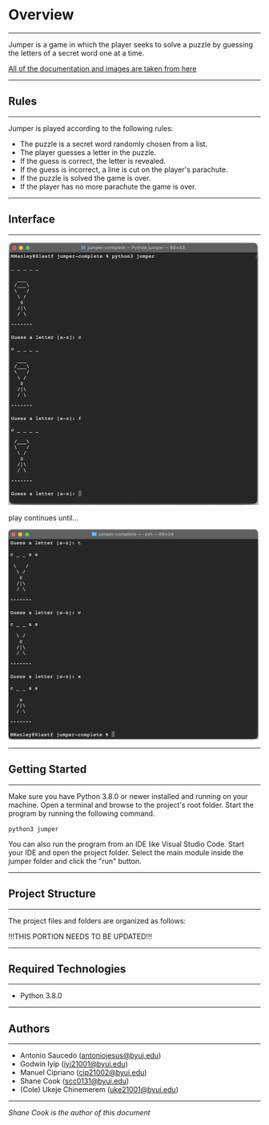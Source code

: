# Overview
---
Jumper is a game in which the player seeks to solve a puzzle by guessing the letters of a secret word one at a time.

[All of the documentation and images are taken from here](https://byui-cse.github.io/cse210-course-competency/encapsulation/materials/jumper-specification.html)

---
## Rules
---
Jumper is played according to the following rules:

* The puzzle is a secret word randomly chosen from a list.
* The player guesses a letter in the puzzle.
* If the guess is correct, the letter is revealed.
* If the guess is incorrect, a line is cut on the player's parachute.
* If the puzzle is solved the game is over.
* If the player has no more parachute the game is over.

---
## Interface

---
<img src="images/jumper-screenshot-1.png" alt="Jumper Screenshot 1" width="500">

play continues until...

<img src="images/jumper-screenshot-2.png" alt="Jumper Screenshot 2" width="500">

---
## Getting Started

---
Make sure you have Python 3.8.0 or newer installed and running on your machine. Open a terminal and browse to the project's root folder. Start the program by running the following command.

    python3 jumper

You can also run the program from an IDE like Visual Studio Code. Start your IDE and open the project folder. Select the main module inside the jumper folder and click the "run" button.

---
## Project Structure

---
The project files and folders are organized as follows:

!!!THIS PORTION NEEDS TO BE UPDATED!!!

---
## Required Technologies

---
* Python 3.8.0

---
## Authors

---
* Antonio Saucedo (antoniojesus@byui.edu)
* Godwin Iyip (iyi21001@byui.edu)
* Manuel Cipriano (cip21002@byui.edu)
* Shane Cook (scc0131@byui.edu)
* (Cole) Ukeje Chinemerem (uke21001@byui.edu)

---
*Shane Cook is the author of this document*